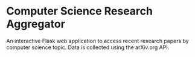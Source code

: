 # Computer Science Research Aggregator

An interactive Flask web application to access recent research papers by computer science topic. Data is collected using the arXiv.org API.